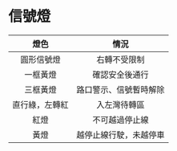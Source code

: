 # 信號燈

| 燈色             | 情況                  |
| :-------------: | :-------------------: |
| 圓形信號燈       | 右轉不受限制           |
| 一框黃燈         | 確認安全後通行         |
| 三框黃燈         | 路口警示、信號暫時解除 |
| 直行綠，左轉紅    | 入左灣待轉區          |
| 紅燈             | 不可越過停止線        |
| 黃燈             | 越停止線行駛，未越停車 |